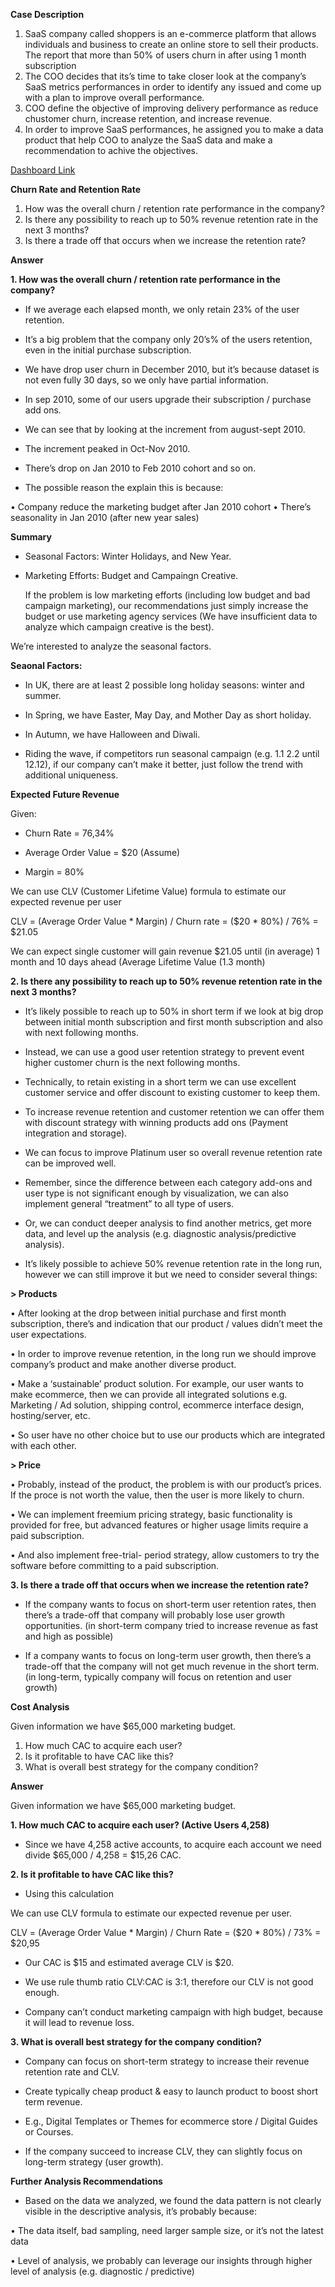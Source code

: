 **Case Description**

1.	SaaS company called shoppers is an e-commerce platform that allows individuals and business to create an online store to sell their products. The report that more than 50% of users churn in after using 1 month subscription
2.	The COO decides that its’s time to take closer look at the company’s SaaS metrics performances in order to identify any issued and come up with a plan to improve overall performance.
3.	COO define the objective of improving delivery performance as reduce chustomer churn, increase retention, and increase revenue.
4.	In order to improve SaaS performances, he assigned you to make a data product that help COO to analyze the SaaS data and make a recommendation to achive the objectives.

[Dashboard Link](https://public.tableau.com/app/profile/sri.hartina/viz/SaaSCohortAnalysis_16906936470270/Dashboard1)

**Churn Rate and Retention Rate**

1.	How was the overall churn / retention rate performance in the company?
2.	Is there any possibility to reach up to 50% revenue retention rate in the next 3 months?
3.	Is there a trade off that occurs when we increase the retention rate?

**Answer**

**1.	How was the overall churn / retention rate performance in the company?**

- If we average each elapsed month, we only retain 23% of the user retention.

- It’s a big problem that the company only 20’s% of the users retention, even in the initial purchase subscription.

- We have drop user churn in December 2010, but it’s because dataset is not even fully 30 days, so we only have partial information.

- In sep 2010, some of our users upgrade their subscription / purchase add ons.

- We can see that by looking at the increment from august-sept 2010.

- The increment peaked in Oct-Nov 2010.

- There’s drop on Jan 2010 to Feb 2010 cohort and so on.

- The possible reason the explain this is because:

• Company reduce the marketing budget after Jan 2010 cohort
• There’s seasonality in Jan 2010 (after new year sales)

**Summary**

- Seasonal Factors: Winter Holidays, and New Year.
  
- Marketing Efforts: Budget and Campaingn Creative.
  
  If the problem is low marketing efforts (including low budget and bad campaign marketing), our recommendations just simply increase the budget or use marketing agency services (We have insufficient data to analyze which campaign creative is the best).

We’re interested to analyze the seasonal factors.

**Seaonal Factors:**

- In UK, there are at least 2 possible long holiday seasons: winter and summer.
  
- In Spring, we have Easter, May Day, and Mother Day as short holiday.
  
- In Autumn, we have Halloween and Diwali.
  
- Riding the wave, if competitors run seasonal campaign (e.g. 1.1 2.2 until 12.12), if our company can’t make it better, just follow the trend with additional uniqueness.

**Expected Future Revenue**

Given:

- Churn Rate = 76,34%
  
- Average Order Value = $20 (Assume)
  
- Margin = 80%
  
We can use CLV (Customer Lifetime Value) formula to estimate our expected revenue per user

CLV = (Average Order Value * Margin) / Churn rate
    = ($20 * 80%) / 76%
    = $21.05
       
We can expect single customer will gain revenue $21.05 until (in average) 1 month and 10 days ahead (Average Lifetime Value (1.3 month)


**2. Is there any possibility to reach up to 50% revenue retention rate in the next 3 months?**

-	It’s likely possible to reach up to 50% in short term if we look at big drop between initial month subscription and first month subscription and also with next following months.
  
-	Instead, we can use a good user retention strategy to prevent event higher customer churn is the next following months.
  
-	Technically, to retain existing in a short term we can use excellent customer service and offer discount to existing customer to keep them.
  
-	To increase revenue retention and customer retention we can offer them with discount strategy with winning products add ons (Payment integration and storage).
  
-	We can focus to improve Platinum user so overall revenue retention rate can be improved well.
  
- Remember, since the difference between each category add-ons and user type is not significant enough by visualization, we can also implement general “treatment” to all type of users.
  
-	Or, we can conduct deeper analysis to find another metrics, get more data, and level up the analysis (e.g. diagnostic analysis/predictive analysis).
  
-	It’s likely possible to achieve 50% revenue retention rate in the long run, however we can still improve it but we need to consider several things:
  
  **> Products**
  
  • After looking at the drop between initial purchase and first month subscription, there’s and indication that our product / values didn’t meet the user expectations.
  
  •	In order to improve revenue retention, in the long run we should improve company’s product and make another diverse product.
  
  • Make a ‘sustainable’ product solution. For example, our user wants to make ecommerce, then we can provide all integrated solutions e.g. Marketing / Ad solution, shipping control, ecommerce interface design, hosting/server, etc.
  
  • So user have no other choice but to use our products which are integrated with each other.

**> Price**

  • Probably, instead of the product, the problem is with our product’s prices. If the proce is not worth the value, then the user is more likely to churn.
  
  •	We can implement freemium pricing strategy, basic functionality is provided for free, but advanced features or higher usage limits require a paid subscription.
  
  • And also implement free-trial- period strategy, allow customers to try the software before committing to a paid subscription.


**3. Is there a trade off that occurs when we increase the retention rate?**

-	If the company wants to focus on short-term user retention rates, then there’s a trade-off that company will probably lose user growth opportunities. (in short-term company tried to increase revenue as fast and high as possible)

-	If a company wants to focus on long-term user growth, then there’s a trade-off that the company will not get much revenue in the short term. (in long-term, typically company will focus on retention and user growth)
  

**Cost Analysis**

Given information we have $65,000 marketing budget.

1.	How much CAC to acquire each user?
2.	Is it profitable to have CAC like this?
3.	What is overall best strategy for the company condition?

**Answer**

Given information we have $65,000 marketing budget.

**1.	How much CAC to acquire each user? (Active Users 4,258)**
   
- Since we have 4,258 active accounts, to acquire each account we need divide $65,000 / 4,258 = $15,26 CAC.

**2.	Is it profitable to have CAC like this?**
   
-	Using this calculation
  
We can use CLV formula to estimate our expected revenue per user.

CLV = (Average Order Value * Margin) / Churn Rate
       = ($20 * 80%) / 73%
       = $20,95
       
-	Our CAC is $15 and estimated average CLV is $20.
  
-	We use rule thumb ratio CLV:CAC is 3:1, therefore our CLV is not good enough.
  
-	Company can’t conduct marketing campaign with high budget, because it will lead to revenue loss.

**3.	What is overall best strategy for the company condition?**
   
-	Company can focus on short-term strategy to increase their revenue retention rate and CLV.
  
-	Create typically cheap product & easy to launch product to boost short term revenue.
  
-	E.g., Digital Templates or Themes for ecommerce store / Digital Guides or Courses.
  
-	If the company succeed to increase CLV, they can slightly focus on long-term strategy (user growth).
  

**Further Analysis Recommendations**

-	Based on the data we analyzed, we found the data pattern is not clearly visible in the descriptive analysis, it’s probably because:
  
  • The data itself, bad sampling, need larger sample size, or it’s not the latest data

  • Level of analysis, we probably can leverage our insights through higher level of analysis (e.g. diagnostic / predictive)





